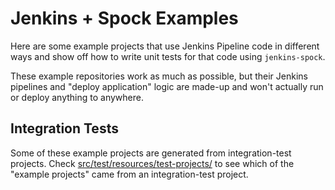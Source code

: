 Jenkins + Spock Examples
==============================

Here are some example projects that use Jenkins Pipeline code in different ways and show off how to write unit tests for that code using `jenkins-spock`.

These example repositories work as much as possible, but their Jenkins pipelines and "deploy application" logic are made-up and won't actually run or deploy anything to anywhere.

Integration Tests
-------------------------

Some of these example projects are generated from integration-test projects.
Check [src/test/resources/test-projects/](src/test/resources/test-projects/) to see which of the "example projects" came from an integration-test project.